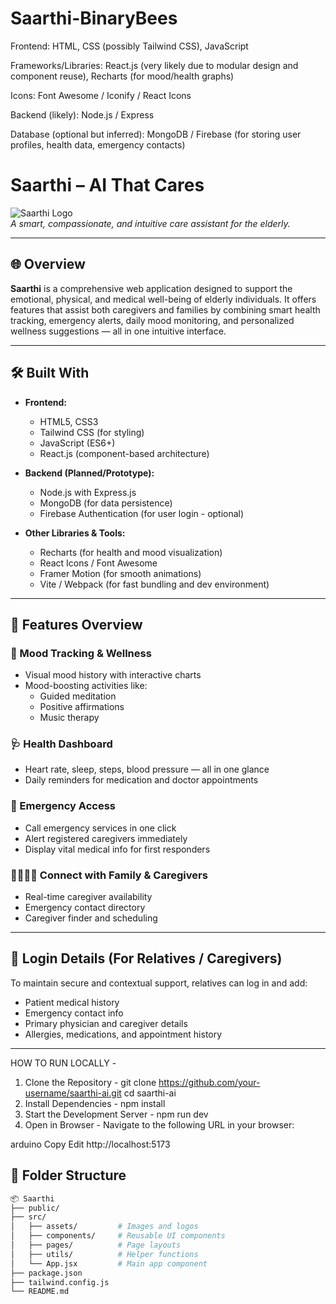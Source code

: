 # Saarthi-BinaryBees
Frontend: HTML, CSS (possibly Tailwind CSS), JavaScript

Frameworks/Libraries: React.js (very likely due to modular design and component reuse), Recharts (for mood/health graphs)

Icons: Font Awesome / Iconify / React Icons

Backend (likely): Node.js / Express

Database (optional but inferred): MongoDB / Firebase (for storing user profiles, health data, emergency contacts)
# Saarthi – AI That Cares

![Saarthi Logo](./assets/logo.png)  
*A smart, compassionate, and intuitive care assistant for the elderly.*

---

## 🌐 Overview

**Saarthi** is a comprehensive web application designed to support the emotional, physical, and medical well-being of elderly individuals. It offers features that assist both caregivers and families by combining smart health tracking, emergency alerts, daily mood monitoring, and personalized wellness suggestions — all in one intuitive interface.

---

## 🛠️ Built With

- **Frontend:**
  - HTML5, CSS3
  - Tailwind CSS (for styling)
  - JavaScript (ES6+)
  - React.js (component-based architecture)

- **Backend (Planned/Prototype):**
  - Node.js with Express.js
  - MongoDB (for data persistence)
  - Firebase Authentication (for user login - optional)

- **Other Libraries & Tools:**
  - Recharts (for health and mood visualization)
  - React Icons / Font Awesome
  - Framer Motion (for smooth animations)
  - Vite / Webpack (for fast bundling and dev environment)

---

## 📸 Features Overview

### 🧠 Mood Tracking & Wellness
- Visual mood history with interactive charts
- Mood-boosting activities like:
  - Guided meditation
  - Positive affirmations
  - Music therapy

### 🩺 Health Dashboard
- Heart rate, sleep, steps, blood pressure — all in one glance
- Daily reminders for medication and doctor appointments

### 🚨 Emergency Access
- Call emergency services in one click
- Alert registered caregivers immediately
- Display vital medical info for first responders

### 👨‍👩‍👧‍👦 Connect with Family & Caregivers
- Real-time caregiver availability
- Emergency contact directory
- Caregiver finder and scheduling

---

## 🔐 Login Details (For Relatives / Caregivers)

To maintain secure and contextual support, relatives can log in and add:
- Patient medical history
- Emergency contact info
- Primary physician and caregiver details
- Allergies, medications, and appointment history

---

HOW TO RUN LOCALLY -
1) Clone the Repository - git clone https://github.com/your-username/saarthi-ai.git
cd saarthi-ai
2) Install Dependencies - 
npm install
3) Start the Development Server - 
npm run dev
4) Open in Browser - 
Navigate to the following URL in your browser:

arduino
Copy
Edit
http://localhost:5173

## 📁 Folder Structure

```bash
📦 Saarthi
├── public/
├── src/
│   ├── assets/         # Images and logos
│   ├── components/     # Reusable UI components
│   ├── pages/          # Page layouts
│   ├── utils/          # Helper functions
│   └── App.jsx         # Main app component
├── package.json
├── tailwind.config.js
└── README.md





